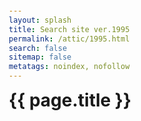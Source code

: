 ```yaml
---
layout: splash
title: Search site ver.1995
permalink: /attic/1995.html
search: false
sitemap: false
metatags: noindex, nofollow
---
```

<style>
@import url('https://cdn.jsdelivr.net/npm/instantsearch.css@7.3.1/themes/algolia-min.css');
body,
h1 {
    margin: 0;
    padding: 0;
}
body {
    font-family: -apple-system, BlinkMacSystemFont, 'Segoe UI', Roboto, Helvetica,
    Arial, sans-serif, 'Apple Color Emoji', 'Segoe UI Emoji', 'Segoe UI Symbol';
    padding: 1em;
}
ul {
    list-style: none;
    padding: 0;
}
.container {
    overflow: hidden;
    margin: 0 auto;
}
.ais-PoweredBy-link {
    margin: 0 0 0 auto;
}
.ais-PoweredBy-logo {
    height: 0.8em !important;
}
.state {
    display: flex;
    justify-content: space-between;
}
.ais-SearchBox {
    margin: 1em 0;
}
.ais-SearchBox-form {
    padding: 0;
}
.ais-SearchBox-input {
    /*padding: 0.75em 2.5em;*/
    margin: 0;
}
.ais-SearchBox-form button {
    margin: auto 0.4em;
}
.ais-SearchBox-form path {
    fill: #aaaaaa !important;
}
.ais-SearchBox-submitIcon {
    width: 1.0em;
    height: 1.0em;
}
.ais-SearchBox-resetIcon {
    width: 0.9em;
    height: 0.9em;
}
.ais-InfiniteHits-item {
    width: 100%;
    padding: 0 auto;
    margin-bottom: 0;
    /*border: 0;*/
    /*box-shadow: none;*/
}
.ais-InfiniteHits-item dt, .ais-InfiniteHits-item dd {
    margin: 0;
    padding: 0 auto;
}
.ais-InfiniteHits-item mark {
    background-color: lightblue;
}
.hit-name {
    margin-bottom: 0.5em;
}
.hit-description {
    color: #888;
    font-size: 14px;
    margin-bottom: 0.5em;
}
button.ais-InfiniteHits-loadMore {
    display: none;
}
</style>
  <div class="container">
    <h1>{{ page.title }}</h1>
      <div id="searchbox" class="ais-SearchBox"></div>
      <div class="state">
        <div id="stats"></div>
        <div id="powered-by"></div>
      </div>
      <div id="hits"></div>
  </div>
<script src="https://cdn.jsdelivr.net/npm/algoliasearch@3.33.0/dist/algoliasearchLite.min.js" integrity="sha256-3Laj91VXexjTlFLgL8+vvIq27laXdRmFIcO2miulgEs=" crossorigin="anonymous"></script>
<script src="https://cdn.jsdelivr.net/npm/instantsearch.js@3.4.0/dist/instantsearch.production.min.js" integrity="sha256-pM0n88cBFRHpSn0N26ETsQdwpA7WAXJDvkHeCLh3ujI=" crossorigin="anonymous"></script>
<script>
// https://hacknote.jp/archives/33094/
$(function () {
    $(window).scroll(function () {
        var doch = $(document).innerHeight();
        var winh = $(window).innerHeight();
        var bottom = doch - winh;
        //if (bottom <= $(window).scrollTop()) {        // 100%
        if (bottom * 0.9 <= $(window).scrollTop()) {     // 90%
            $('button.ais-InfiniteHits-loadMore').click();
        }
    });
});
const search = instantsearch({
    searchClient: algoliasearch('IA90805VYI', '9e30d633e7ae5597b0ddb7744f621017'),
    indexName: 'index',
    routing: true,
});
search.addWidget(
    instantsearch.widgets.searchBox({
        container: '#searchbox',
        placeholder: '{{ page.title }}…',
    })
);
search.addWidget(
    instantsearch.widgets.poweredBy({
        container: '#powered-by',
    })
);
search.addWidget(
    instantsearch.widgets.stats({
        container: '#stats',
        templates: {
            text(data) {
                let count = '';
                if (data.hasManyResults) {
                    count += `${data.nbHits} results`;
                } else if (data.hasOneResult) {
                    count += `1 result`;
                } else {
                    count += `no result`;
                }
                if (data.query == "") {
                    document.getElementById("stats").style.visibility = "hidden";
                    document.getElementById("hits").style.display = 'none';
                } else {
                    document.getElementById("stats").style.visibility = "visible";
                    document.getElementById("hits").style.display = 'inline';
                }
                return `${count} found in ${data.processingTimeMS}ms`;
            },
        },
    })
);
search.addWidget(
    instantsearch.widgets.infiniteHits({
        container: '#hits',
        templates: {
            empty: 'No results for <q>{{ query }}</q>',
            item(hit) {
                return `
                <dt><a href="${hit.url}" target="_blank">${hit._highlightResult.title.value}</a></dt>
                <dd>${hit._snippetResult.content.value}</dd>
                `;
            },
        },
    })
);
search.start();
</script>